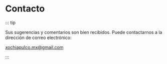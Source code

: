 # Contacto

::: tip

Sus sugerencias y comentarios son bien recibidos. Puede contactarnos a la dirección de correo electrónico:

[xochiapulco.mx@gmail.com](xochiapulco.mx@gmail.com)

:::

